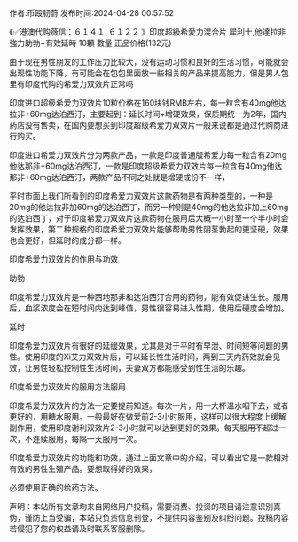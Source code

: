 <p>作者:币殴韧蔚 发布时间:2024-04-28 00:57:52</p>
<p>《✅港澳代购薇信：６１４１_６１２２ 》印度超級希愛力混合片 犀利士,他達拉非 強力助勃+有效延時 10顆 數量 正品价格(132元) </p>
									<p>由于现在男性朋友的工作压力比较大，没有运动习惯和良好的生活习惯，可能就会出现性功能下降，有可能会在包包里面放一些相关的产品来提高能力，但是男人包里有印度代购的希爱力双效片正常吗</p><p></p><p>印度进口超级希爱力双效片10粒价格在160块钱RMB左右，每一粒含有40mg他达拉非+60mg达泊西汀，主要起到：延长时间+增硬效果，保质期统一为2年，国内葯店没有售卖，在国内要想买到印度超级希爱力双效片一般来说都是通过代购商进行购买。</p><p></p><p></p><p></p><p>印度进口希爱力双效片分为两款产品，一款是印度普通版希爱力每一粒含有20mg他达那非+60mg达泊西汀，一款是印度超级希爱力双效片每一粒含有40mg他达那非+60mg达泊西汀，两款产品不同之处就是增硬成份不一样，</p><p></p><p></p><p>平时市面上我们所看到的印度希爱力双效片这款药物是有两种类型的，一种是20mg的他达拉非加60mg的达泊西丁，而另一种则是40mg的他达拉非加上60mg的达泊西丁，对于印度希爱力双效片这款药物在服用后大概一小时至一个半小时会发挥效果，第二种规格的印度希爱力双效片能够帮助男性阴茎勃起的更坚硬，效果也会更好，但延时的成分都一样。</p><p></p><p>印度希爱力双效片的作用与功效</p><p></p><p>助勃</p><p></p><p>印度希爱力双效片是一种西地那非和达泊西汀合用的药物，能有效促进生长。服用后，血浆浓度会在短时间内达到峰值，男性很容易进入性期，使用后硬度会增加。</p><p></p><p>延时</p><p></p><p>印度希爱力双效片有很好的延缓效果，尤其是对于平时有早泄、时间短等问题的男性。使用印度的Xi艾力双效片后，可以延长性生活时间，两到三天内药效就会见效，让男性轻松控制性生活时间，夫妻双方都能感受到性生活的乐趣。</p><p></p><p>印度希爱力双效片的服用方法服用</p><p></p><p>印度希爱力双效片的方法一定要提前知道。每次一片，用一大杯温水咽下去，或者更好的，用糖水服用。一般最好在做爱前2-3小时服用，这样可以很大程度上缓解副作用，使用印度谢利双效片2-3小时就可以达到更好的效果。每天服用不超过一次，不连续服用，每隔一天服用一次。</p><p></p><p>印度希爱力双效片的功能和功效，通过上面文章中的介绍，可以看出它是一款相对有效的男性生殖产品。要想取得好的效果，</p><p>必须使用正确的给药方法。</p>				声明：本站所有文章均来自网络用户投稿，需要消费、投资的项目请注意识别真伪，谨防上当受骗，本站只负责信息刊登，不提供内容鉴别及纠纷问题。投稿内容若侵犯了您的权益请及时联系客服删除。				

